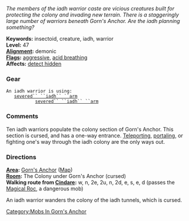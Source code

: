 *The members of the iadh warrior caste are vicious creatures built for
protecting the colony and invading new terrain. There is a staggeringly
large number of warriors beneath Gorn's Anchor. Are the iadh planning
something?*

**Keywords:** insectoid, creature, iadh, warrior  
**Level:** 47  
**[Alignment](Alignment "wikilink"):** demonic  
**[Flags](:Category:Mob_Types "wikilink"):**
[aggressive](Aggressive_Mobs "wikilink"), [acid
breathing](Breathing_Mobs "wikilink")  
**Affects:** [detect hidden](Detect_Hidden "wikilink")

### Gear

`An iadh warrior is using:`  
<held in offhand>`   `[`severed`` ``iadh`` ``arm`](Severed_Iadh_Arm "wikilink")  
<wielded>`           `[`severed`` ``iadh`` ``arm`](Severed_Iadh_Arm "wikilink")

### Comments

Ten iadh warriors populate the colony section of Gorn's Anchor. This
section is cursed, and has a one-way entrance.
[Teleporting](Teleport "wikilink"), [portaling](Portal "wikilink"), or
fighting one's way through the iadh colony are the only ways out.

### Directions

**[Area](:Category:Areas "wikilink"):** [Gorn's
Anchor](:Category:Gorn's_Anchor "wikilink")
([Map](Gorn's_Anchor_Map "wikilink"))  
**[Room](:Category:Rooms "wikilink"):** The Colony under Gorn's Anchor
(cursed)  
**Walking route from [Cindare](Cindare "wikilink"):** w, n, 2e, 2u, n,
2d, e, s, e, d (passes the [Magical Roc](Magical_Roc "wikilink"), a
dangerous mob)

An iadh warrior wanders the colony of the iadh tunnels, which is cursed.

[Category:Mobs In Gorn's
Anchor](Category:Mobs_In_Gorn's_Anchor "wikilink")
